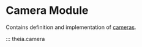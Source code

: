 # Camera Module

Contains definition and implementation of
[cameras](../pipeline/components.md#camera).

::: theia.camera
